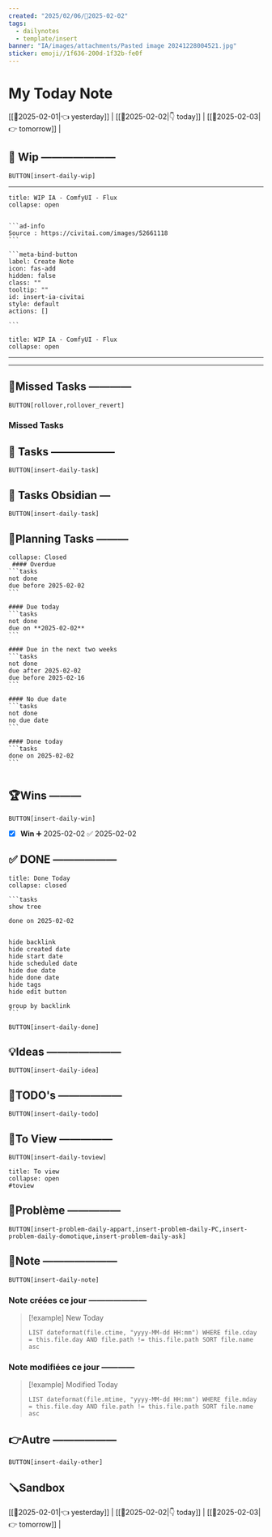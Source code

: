```yaml
---
created: "2025/02/06/📒2025-02-02"
tags:
  - dailynotes
  - template/insert
banner: "IA/images/attachments/Pasted image 20241228004521.jpg"
sticker: emoji//1f636-200d-1f32b-fe0f
---
```

# My Today Note

[[📒2025-02-01|👈 yesterday]] | [[📒2025-02-02|👇 today]] | [[📒2025-02-03|👉 tomorrow]] |

## 🚧 Wip ———————

`BUTTON[insert-daily-wip]`

 
 
---
 
`````ad-example
title: WIP IA - ComfyUI - Flux
collapse: open


```ad-info 
Source : https://civitai.com/images/52661118
```

```meta-bind-button
label: Create Note
icon: fas-add
hidden: false
class: ""
tooltip: ""
id: insert-ia-civitai
style: default
actions: []

```

````` 
 

 
`````ad-example
title: WIP IA - ComfyUI - Flux
collapse: open

````` 
---
---
 


 




## 🥷Missed Tasks ————

`BUTTON[rollover,rollover_revert]`

### Missed Tasks




## 🚀 Tasks ——————

 `BUTTON[insert-daily-task]`
 
 

## 🚀 Tasks Obsidian — 

`BUTTON[insert-daily-task]`



## 📅Planning Tasks ———

``````ad-cite
collapse: Closed
 #### Overdue
```tasks
not done
due before 2025-02-02
```

#### Due today
```tasks
not done
due on **2025-02-02**
```

#### Due in the next two weeks
```tasks
not done
due after 2025-02-02
due before 2025-02-16
```

#### No due date
```tasks
not done
no due date
```

#### Done today
```tasks
done on 2025-02-02
```


``````

## 🏆Wins ———

`BUTTON[insert-daily-win]`

 - [x] **Win**  ➕ 2025-02-02 ✅ 2025-02-02

## ✅ DONE ——————

``````ad-tip
title: Done Today
collapse: closed

```tasks
show tree 

done on 2025-02-02


hide backlink
hide created date
hide start date
hide scheduled date
hide due date
hide done date
hide tags
hide edit button

group by backlink
```

``````

 `BUTTON[insert-daily-done]`
 


## 💡Ideas ———————

 `BUTTON[insert-daily-idea]`

 

## 📎TODO's ——————

`BUTTON[insert-daily-todo]`

 

## 👀To View —————

`BUTTON[insert-daily-toview]`

 
`````ad-important
title: To view
collapse: open
#toview 

`````



## 🚨Problème —————

`BUTTON[insert-problem-daily-appart,insert-problem-daily-PC,insert-problem-daily-domotique,insert-problem-daily-ask]`


## 📝Note ———————

`BUTTON[insert-daily-note]`


### Note créées ce jour ———————
> [!example] New Today
> ```dataview
> LIST dateformat(file.ctime, "yyyy-MM-dd HH:mm") WHERE file.cday = this.file.day AND file.path != this.file.path SORT file.name asc
> ```
> 
### Note modifiées ce jour ————
> [!example] Modified Today
> ```dataview 
> LIST dateformat(file.mtime, "yyyy-MM-dd HH:mm") WHERE file.mday = this.file.day AND file.path != this.file.path SORT file.name asc
> ```
> 


## 👉Autre ——————

`BUTTON[insert-daily-other]`


## 🪛Sandbox 







[[📒2025-02-01|👈 yesterday]] | [[📒2025-02-02|👇 today]] | [[📒2025-02-03|👉 tomorrow]] |
